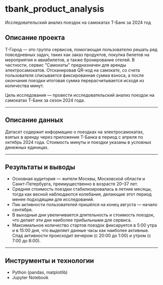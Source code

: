 # tbank_product_analysis
Исследовательский анализ поездок на самокатах Т-Банк за 2024 год

## Описание проекта
Т-Город — это группа сервисов, помогающая пользователю решать ряд повседневных задач, таких как заказ продуктов, покупка билетов на мероприятия и авиабилетов, а также бронирование отелей. В частности, сервис "Самокаты" предназначен для аренды электросамокатов. Отсканировав QR-код на самокате, со счета пользователя списывается фиксированная сумма взноса, а после окончания поездки итоговая сумма перерасчитывается исходя из количества минут.

Цель исследования — провести исследовательский анализ поездок на самокатах Т-Банк за сезон 2024 года.

---

## Описание данных
Датасет содержит информацию о поездках на электросамокатах, взятых в аренду через приложение Т-Банка в период с апреля по октябрь 2024 года. Стоимость минуты и поездки указаны в условных денежных единицах.

---

## Результаты и выводы
- Основная аудитория — жители Москвы, Московской области и Санкт-Петербурга, преимущественно в возрасте 20–37 лет.  
- Средняя стоимость поездки стабилизировалась в летние месяцы, тогда как весной наблюдаются колебания, делающие этот период менее подходящим для исследований.  
- Пик активности пользователей пришёлся на конец августа — начало сентября.
- В выходные дни увеличивается длительность и стоимость поездок, что делает эти дни наиболее прибыльными для сервиса.  
- Максимальное количество стартов поездок фиксируется в 5:00 утра и в 15:00 дня, что выделяет данные часы как наиболее активные. Спад активности происходит вечером (с 20:00 до 1:00) и утром (с 7:00 до 8:00).

---

## Инструменты и технологии
- Python (pandas, matplotlib)  
- Jupyter Notebook  
